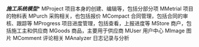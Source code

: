 ***********施工系统模型************
MProject           项目本身的创建、编辑等，包括分部分项
MMetrial           项目的物料表
MPurch             采购相关，也包括报价
MCompact           合同管理，包括合同的审核、跟踪等
MProgress          项目进度管理，包括查看，上报进度等
MStore             商户，包括施工主和供应商
MGoods             商品，主要用于供应商
MUser              用户中心
MImage             图片
MComment           评论相关
MAnalyzer          日志记录与分析
